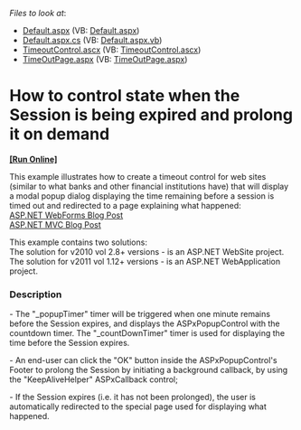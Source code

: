 <!-- default file list -->
*Files to look at*:

* [Default.aspx](./CS/WebSite/Default.aspx) (VB: [Default.aspx](./VB/WebSite/Default.aspx))
* [Default.aspx.cs](./CS/WebSite/Default.aspx.cs) (VB: [Default.aspx.vb](./VB/WebSite/Default.aspx.vb))
* [TimeoutControl.ascx](./CS/WebSite/TimeoutControl.ascx) (VB: [TimeoutControl.ascx](./VB/WebSite/TimeoutControl.ascx))
* [TimeOutPage.aspx](./CS/WebSite/TimeOutPage.aspx) (VB: [TimeOutPage.aspx](./VB/WebSite/TimeOutPage.aspx))
<!-- default file list end -->
# How to control state when the Session is being expired and prolong it on demand
<!-- run online -->
**[[Run Online]](https://codecentral.devexpress.com/e3302/)**
<!-- run online end -->


<p>This example illustrates how to create a timeout control for web sites (similar to what banks and other financial institutions have) that will display a modal popup dialog displaying the time remaining before a session is timed out and redirected to a page explaining what happened:<br />
<a href="http://community.devexpress.com/blogs/aspnet/archive/2011/06/15/asp-net-how-to-show-a-popup-warning-before-session-timeout.aspx"><u>ASP.NET WebForms Blog Post</u></a><br />
<a href="http://community.devexpress.com/blogs/aspnet/archive/2011/07/11/asp-net-mvc-how-to-show-a-popup-warning-before-session-timeout-aspnetmvc.aspx"><u>ASP.NET MVC Blog Post</u></a></p><p>This example contains two solutions:<br />
The solution for v2010 vol 2.8+ versions - is an ASP.NET WebSite project.<br />
The solution for v2011 vol 1.12+ versions - is an ASP.NET WebApplication project.</p>


<h3>Description</h3>

<p>- The &quot;_popupTimer&quot; timer will be triggered when one minute remains before the Session expires, and displays the ASPxPopupControl with the countdown timer. The &quot;_countDownTimer&quot; timer is used for displaying the time before the Session expires.</p><p>- An end-user can click the &quot;OK&quot; button inside the ASPxPopupControl&#39;s Footer to prolong the Session by initiating a background callback, by using the &quot;KeepAliveHelper&quot; ASPxCallback control;</p><p>- If the Session expires (i.e. it has not been prolonged), the user is automatically redirected to the special page used for displaying what happened.</p>

<br/>


